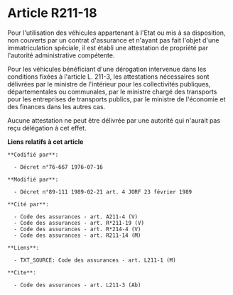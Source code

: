 # Article R211-18

Pour l'utilisation des véhicules appartenant à l'Etat ou mis à sa disposition, non couverts par un contrat d'assurance et
n'ayant pas fait l'objet d'une immatriculation spéciale, il est établi une attestation de propriété par l'autorité
administrative compétente.

Pour les véhicules bénéficiant d'une dérogation intervenue dans les conditions fixées à l'article L. 211-3, les attestations
nécessaires sont délivrées par le ministre de l'intérieur pour les collectivités publiques, départementales ou communales,
par le ministre chargé des transports pour les entreprises de transports publics, par le ministre de l'économie et des
finances dans les autres cas.

Aucune attestation ne peut être délivrée par une autorité qui n'aurait pas reçu délégation à cet effet.

**Liens relatifs à cet article**

	**Codifié par**:

	  - Décret n°76-667 1976-07-16

	**Modifié par**:

	  - Décret n°89-111 1989-02-21 art. 4 JORF 23 février 1989

	**Cité par**:

	  - Code des assurances - art. A211-4 (V)
	  - Code des assurances - art. R*211-19 (V)
	  - Code des assurances - art. R*214-4 (V)
	  - Code des assurances - art. R211-14 (M)

	**Liens**:

	  - TXT_SOURCE: Code des assurances - art. L211-1 (M)

	**Cite**:

	  - Code des assurances - art. L211-3 (Ab)
